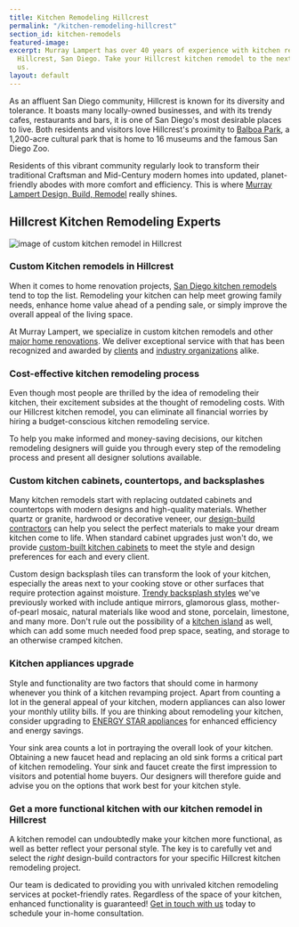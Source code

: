 ```yaml
---
title: Kitchen Remodeling Hillcrest
permalink: "/kitchen-remodeling-hillcrest"
section_id: kitchen-remodels
featured-image:
excerpt: Murray Lampert has over 40 years of experience with kitchen remodeling in
  Hillcrest, San Diego. Take your Hillcrest kitchen remodel to the next level with
  us.
layout: default
---
```


As an affluent San Diego community, Hillcrest is known for its diversity and tolerance. It boasts many locally-owned businesses, and with its trendy cafes, restaurants and bars, it is one of San Diego's most desirable places to live. Both residents and visitors love Hillcrest's proximity to [Balboa Park](https://www.balboapark.org/), a 1,200-acre cultural park that is home to 16 museums and the famous San Diego Zoo.

Residents of this vibrant community regularly look to transform their traditional Craftsman and Mid-Century modern homes into updated, planet-friendly abodes with more comfort and efficiency. This is where [Murray Lampert Design, Build, Remodel](/) really shines.

## Hillcrest Kitchen Remodeling Experts

![image of custom kitchen remodel in Hillcrest](/uploads/metcalf-kitchen-after.jpg "Hillcrest Kitchen Remodel")

### Custom Kitchen remodels in Hillcrest

When it comes to home renovation projects, [San Diego kitchen remodels](/san-diego-kitchen-remodeling-services) tend to top the list. Remodeling your kitchen can help meet growing family needs, enhance home value ahead of a pending sale, or simply improve the overall appeal of the living space.

At Murray Lampert, we specialize in custom kitchen remodels and other [major home renovations](/major-renovations). We deliver exceptional service with that has been recognized and awarded by [clients](/testimonials) and [industry organizations](/murray-lampert-recognized-among-north-americas-best) alike.

### Cost-effective kitchen remodeling process

Even though most people are thrilled by the idea of remodeling their kitchen, their excitement subsides at the thought of remodeling costs. With our Hillcrest kitchen remodel, you can eliminate all financial worries by hiring a budget-conscious kitchen remodeling service.

To help you make informed and money-saving decisions, our kitchen remodeling designers will guide you through every step of the remodeling process and present all designer solutions available.

### Custom kitchen cabinets, countertops, and backsplashes

Many kitchen remodels start with replacing outdated cabinets and countertops with modern designs and high-quality materials. Whether quartz or granite, hardwood or decorative veneer, our [design-build contractors](san-diego-design-build-contractors) can help you select the perfect materials to make your dream kitchen come to life. When standard cabinet upgrades just won't do, we provide [custom-built kitchen cabinets](san-diego-custom-cabinet-construction-services) to meet the style and design preferences for each and every client.

Custom design backsplash tiles can transform the look of your kitchen, especially the areas next to your cooking stove or other surfaces that require protection against moisture. [Trendy backsplash styles](/the-homeowners-guide-to-choosing-the-perfect-kitchen-backsplash) we've previously worked with include antique mirrors, glamorous glass, mother-of-pearl mosaic, natural materials like wood and stone, porcelain, limestone, and many more. Don't rule out the possibility of a [kitchen island](/kitchen-island-trends-making-a-splash-in-2018/) as well, which can add some much needed food prep space, seating, and storage to an otherwise cramped kitchen.

### Kitchen appliances upgrade

Style and functionality are two factors that should come in harmony whenever you think of a kitchen revamping project. Apart from counting a lot in the general appeal of your kitchen, modern appliances can also lower your monthly utility bills. If you are thinking about remodeling your kitchen, consider upgrading to [ENERGY STAR appliances](http://www.energystar.gov/) for enhanced efficiency and energy savings.

Your sink area counts a lot in portraying the overall look of your kitchen. Obtaining a new faucet head and replacing an old sink forms a critical part of kitchen remodeling. Your sink and faucet create the first impression to visitors and potential home buyers. Our designers will therefore guide and advise you on the options that work best for your kitchen style.

### Get a more functional kitchen with our kitchen remodel in Hillcrest

A kitchen remodel can undoubtedly make your kitchen more functional,  as well as better reflect your personal style. The key is to carefully vet and select the _right_ design-build contractors for your specific Hillcrest kitchen remodeling project.

Our team is dedicated to providing you with unrivaled kitchen remodeling services at pocket-friendly rates. Regardless of the space of your kitchen, enhanced functionality is guaranteed! [Get in touch with us](#quick-contact) today to schedule your in-home consultation.
